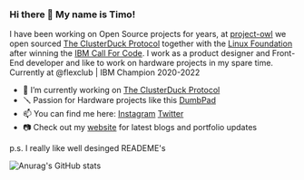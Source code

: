 ### Hi there 👋 My name is Timo!

I have been working on Open Source projects for years, at [project-owl](https://www.project-owl.com) we open sourced [The ClusterDuck Protocol](https://github.com/Call-for-Code/ClusterDuck-Protocol) together with the [Linux Foundation](https://www.linuxfoundation.org/) after winning the [IBM Call For Code](https://www.linuxfoundation.org/). I work as a product designer and Front-End developer and like to work on hardware projects in my spare time. Currently at @flexclub | IBM Champion 2020-2022 


- 🔭 I’m currently working on [The ClusterDuck Protocol](https://github.com/Call-for-Code/ClusterDuck-Protocol)
- 🪛 Passion for Hardware projects like this [DumbPad](https://github.com/timowielink/dumbpad)
- 📫 You can find me here: [Instagram](https://www.instagram.com/timowielink/) [Twitter](https://twitter.com/Timowielink)
- 📷 Check out my [website](https://timowielink.com) for latest blogs and portfolio updates 

p.s. I really like well desinged READEME's

![Anurag's GitHub stats](https://github-readme-stats.vercel.app/api?username=timowielink&count_private=true&theme=graywhite)
